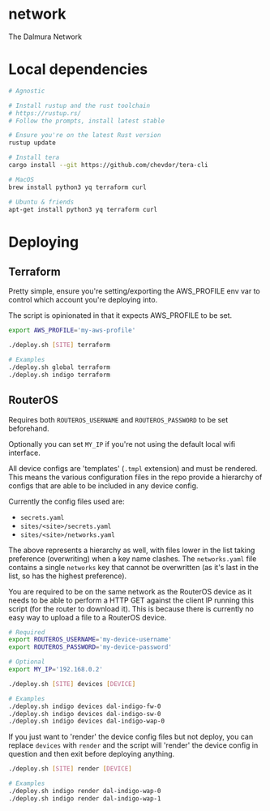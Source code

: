 # network
The Dalmura Network

# Local dependencies
```bash
# Agnostic

# Install rustup and the rust toolchain
# https://rustup.rs/
# Follow the prompts, install latest stable

# Ensure you're on the latest Rust version
rustup update

# Install tera
cargo install --git https://github.com/chevdor/tera-cli

# MacOS
brew install python3 yq terraform curl

# Ubuntu & friends
apt-get install python3 yq terraform curl
```

# Deploying

## Terraform

Pretty simple, ensure you're setting/exporting the AWS_PROFILE env var to control which account you're deploying into.

The script is opinionated in that it expects AWS_PROFILE to be set.

```bash
export AWS_PROFILE='my-aws-profile'

./deploy.sh [SITE] terraform

# Examples
./deploy.sh global terraform
./deploy.sh indigo terraform
```

## RouterOS

Requires both `ROUTEROS_USERNAME` and `ROUTEROS_PASSWORD` to be set beforehand.

Optionally you can set `MY_IP` if you're not using the default local wifi interface.

All device configs are 'templates' (`.tmpl` extension) and must be rendered. This means the various configuration files in the repo provide a hierarchy of configs that are able to be included in any device config.

Currently the config files used are:
* `secrets.yaml`
* `sites/<site>/secrets.yaml`
* `sites/<site>/networks.yaml`

The above represents a hierarchy as well, with files lower in the list taking preference (overwriting) when a key name clashes. The `networks.yaml` file contains a single `networks` key that cannot be overwritten (as it's last in the list, so has the highest preference).

You are required to be on the same network as the RouterOS device as it needs to be able to perform a HTTP GET against the client IP running this script (for the router to download it). This is because there is currently no easy way to upload a file to a RouterOS device.

```bash
# Required
export ROUTEROS_USERNAME='my-device-username'
export ROUTEROS_PASSWORD='my-device-password'

# Optional
export MY_IP='192.168.0.2'

./deploy.sh [SITE] devices [DEVICE]

# Examples
./deploy.sh indigo devices dal-indigo-fw-0
./deploy.sh indigo devices dal-indigo-sw-0
./deploy.sh indigo devices dal-indigo-wap-0
```

If you just want to 'render' the device config files but not deploy, you can replace `devices` with `render` and the script will 'render' the device config in question and then exit before deploying anything.

```bash
./deploy.sh [SITE] render [DEVICE]

# Examples
./deploy.sh indigo render dal-indigo-wap-0
./deploy.sh indigo render dal-indigo-wap-1
```
